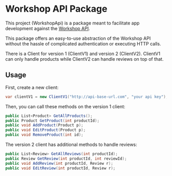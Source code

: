 # Workshop API Package

This project (WorkshopApi) is a package meant to facilitate app development against the 
[Workshop API](https://github.com/KaiserWerk/Workshop-API).

This package offers an easy-to-use abstraction of the Workshop API without the hassle of complicated
authentication or executing HTTP calls.

There is a Client for version 1 (ClientV1) and version 2 (ClientV2).
ClientV1 can only handle products while ClientV2 can handle reviews on top of that.

## Usage

First, create a new client:

```csharp
var clientV1 = new ClientV1("http://api-base-url.com", "your api key"); // exact same with V2
```

Then, you can call these methods on the version 1 client:

```csharp
public List<Product> GetAllProducts();
public Product GetProduct(int productId);
public void AddProduct(Product p);
public void EditProduct(Product p);
public void RemoveProduct(int id);
```

The version 2 client has additional methods to handle reviews:

```csharp
public List<Review> GetAllReviews(int productId);
public Review GetReview(int productId, int reviewId);
public void AddReview(int productId, Review r);
public void EditReview(int productId, Review r);
```